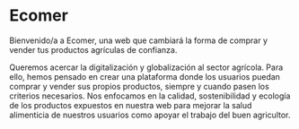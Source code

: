 # Ecomer

Bienvenido/a a Ecomer, una web que cambiará la forma de comprar y vender tus productos agrículas de confianza.

Queremos acercar la digitalización y globalización al sector agrícola. Para ello, hemos pensado en crear una plataforma donde los usuarios puedan comprar y vender sus propios productos, siempre y cuando pasen los criterios necesarios. Nos enfocamos en la calidad, sostenibilidad y ecología de los productos expuestos en nuestra web para mejorar la salud alimenticia de nuestros usuarios como apoyar el trabajo del buen agricultor.
